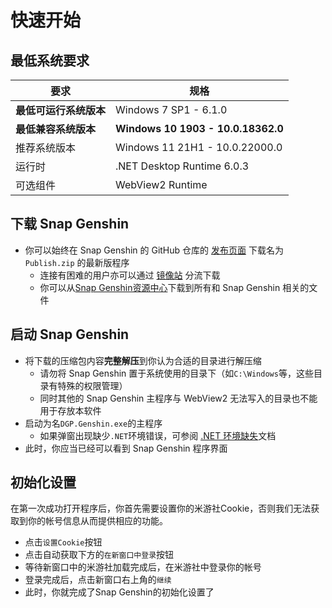 # 快速开始

## 最低系统要求
|要求|规格|
|-|-|
|**最低可运行系统版本**|Windows 7 SP1 - 6.1.0|
|**最低兼容系统版本**|**Windows 10 1903 - 10.0.18362.0**|
|推荐系统版本|Windows 11 21H1 - 10.0.22000.0|
|运行时|.NET Desktop Runtime 6.0.3|
|可选组件|WebView2 Runtime|

## 下载 Snap Genshin

- 你可以始终在 Snap Genshin 的 GitHub 仓库的 [发布页面](https://github.com/DGP-Studio/Snap.Genshin/releases) 下载名为 `Publish.zip` 的最新版程序
  - 连接有困难的用户亦可以通过 [镜像站](https://resource.snapgenshin.com/Publish.zip) 分流下载
  - 你可以从[Snap Genshin资源中心](https://resource.snapgenshin.com)下载到所有和 Snap Genshin 相关的文件

## 启动 Snap Genshin

- 将下载的压缩包内容**完整解压**到你认为合适的目录进行解压缩
  - 请勿将 Snap Genshin 置于系统使用的目录下（如`C:\Windows`等，这些目录有特殊的权限管理）
  - 同时其他的 Snap Genshin 主程序与 WebView2 无法写入的目录也不能用于存放本软件
- 启动为名`DGP.Genshin.exe`的主程序
  - 如果弹窗出现缺少`.NET`环境错误，可参阅 [.NET 环境缺失](./FAQ/dotNET-env.md)文档
- 此时，你应当已经可以看到 Snap Genshin 程序界面

## 初始化设置

在第一次成功打开程序后，你首先需要设置你的米游社Cookie，否则我们无法获取到你的帐号信息从而提供相应的功能。

- 点击`设置Cookie`按钮
- 点击自动获取下方的`在新窗口中登录`按钮
- 等待新窗口中的米游社加载完成后，在米游社中登录你的帐号
- 登录完成后，点击新窗口右上角的`继续`
- 此时，你就完成了Snap Genshin的初始化设置了
